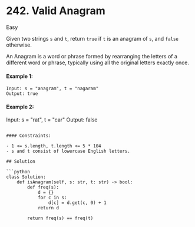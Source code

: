 # 242. Valid Anagram

Easy

Given two strings `s` and `t`, return `true` if `t` is an anagram of `s`, and `false` otherwise.

An Anagram is a word or phrase formed by rearranging the letters of a different word or phrase, typically using all the original letters exactly once.

#### Example 1:

```
Input: s = "anagram", t = "nagaram"
Output: true
```

#### Example 2:

Input: s = "rat", t = "car"
Output: false
```

#### Constraints:

- 1 <= s.length, t.length <= 5 * 104
- s and t consist of lowercase English letters.

## Solution

```python
class Solution:
    def isAnagram(self, s: str, t: str) -> bool:
        def freq(s):
            d = {}
            for c in s:
                d[c] = d.get(c, 0) + 1
            return d

        return freq(s) == freq(t)
```
